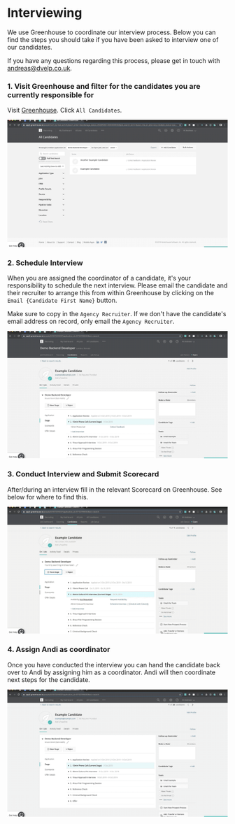 # Interviewing

We use Greenhouse to coordinate our interview process. Below you can find the steps you should take if you have been asked to interview one of our candidates.

If you have any questions regarding this process, please get in touch with <andreas@dvelp.co.uk>.

### 1. Visit Greenhouse and filter for the candidates you are currently responsible for

Visit [Greenhouse](https://app2.greenhouse.io/people). Click `All Candidates`.

![Greenhouse Filter](../../assets/greenhouse_filter.gif)

### 2. Schedule Interview

When you are assigned the coordinator of a candidate, it's your responsibility to schedule the next interview. Please email the candidate and their recruiter to arrange this from within Greenhouse by clicking on the `Email {Candidate First Name}` button.

Make sure to copy in the `Agency Recruiter`. If we don't have the candidate's email address on record, only email the `Agency Recruiter`.

![Greenhouse Schedule Interview](../../assets/greenhouse_schedule_interview.gif)

### 3. Conduct Interview and Submit Scorecard

After/during an interview fill in the relevant Scorecard on Greenhouse. See below for where to find this.

![Greenhouse Submit Scorecard](../../assets/greenhouse_submit_scorecard.gif)

### 4. Assign Andi as coordinator

Once you have conducted the interview you can hand the candidate back over to Andi by assigning him as a coordinator. Andi will then coordinate next steps for the candidate.

![Greenhouse Assign Coordinator](../../assets/greenhouse_assign_coordinator.gif)